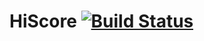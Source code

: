 # HiScore [![Build Status](https://travis-ci.org/kvnknowles/hiscore.svg?branch=master)](https://travis-ci.org/kvnknowles/hiscore)
